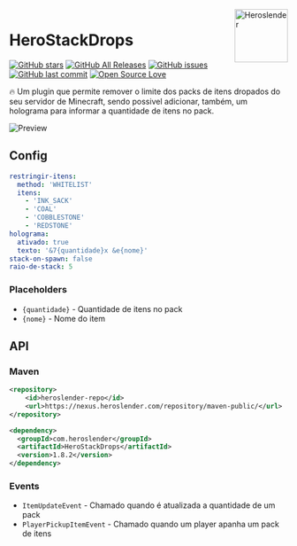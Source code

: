 <img src="https://avatars1.githubusercontent.com/u/16785313?s=96&v=4" alt="Heroslender" title="Heroslender" align="right" height="96" width="96"/>

# HeroStackDrops

[![GitHub stars](https://img.shields.io/github/stars/heroslender/HeroStackDrops.svg)](https://github.com/heroslender/HeroStackDrops/stargazers)
[![GitHub All Releases](https://img.shields.io/github/downloads/heroslender/HeroStackDrops/total.svg?logoColor=fff)](https://github.com/heroslender/HeroStackDrops/releases/latest)
[![GitHub issues](https://img.shields.io/github/issues-raw/heroslender/HeroStackDrops.svg?label=issues)](https://github.com/heroslender/HeroStackDrops/issues)
[![GitHub last commit](https://img.shields.io/github/last-commit/heroslender/HeroStackDrops.svg)](https://github.com/heroslender/HeroStackDrops/commit)
[![Open Source Love](https://badges.frapsoft.com/os/v1/open-source.svg?v=103)](https://github.com/ellerbrock/open-source-badges/)

🔥 Um plugin que permite remover o limite dos packs de itens dropados do seu servidor de Minecraft, sendo possivel adicionar, também, um holograma para informar a quantidade de itens no pack.

![Preview](https://github.com/heroslender/HeroStackDrops/raw/master/assets/preview.png)

## Config

```yaml
restringir-itens:
  method: 'WHITELIST'
  itens:
    - 'INK_SACK'
    - 'COAL'
    - 'COBBLESTONE'
    - 'REDSTONE'
holograma:
  ativado: true
  texto: '&7{quantidade}x &e{nome}'
stack-on-spawn: false
raio-de-stack: 5
```

### Placeholders
-   `{quantidade}` - Quantidade de itens no pack
-   `{nome}` - Nome do item

## API

### Maven

```xml
<repository>
    <id>heroslender-repo</id>
    <url>https://nexus.heroslender.com/repository/maven-public/</url>
</repository>

<dependency>
  <groupId>com.heroslender</groupId>
  <artifactId>HeroStackDrops</artifactId>
  <version>1.8.2</version>
</dependency>
```

### Events
-   `ItemUpdateEvent` - Chamado quando é atualizada a quantidade de um pack
-   `PlayerPickupItemEvent` - Chamado quando um player apanha um pack de itens